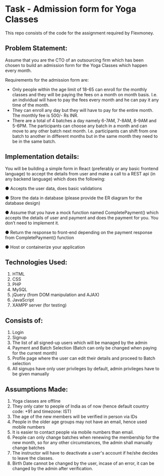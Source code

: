 # Task - Admission form for Yoga Classes
This repo consists of the code for the assignment required by Flexmoney.

## Problem Statement:
Assume that you are the CTO of an outsourcing firm which has been chosen to build an
admission form for the Yoga Classes which happen every month.

Requirements for the admission form are:
  - Only people within the age limit of 18-65 can enroll for the monthly classes and they will
  be paying the fees on a month on month basis. I.e. an individual will have to pay the fees
  every month and he can pay it any time of the month.
  - They can enroll any day but they will have to pay for the entire month. The monthly fee is
  500/- Rs INR.
  - There are a total of 4 batches a day namely 6-7AM, 7-8AM, 8-9AM and 5-6PM. The
  participants can choose any batch in a month and can move to any other batch next
  month. I.e. participants can shift from one batch to another in different months but in the
  same month they need to be in the same batch.

## Implementation details:

You will be building a simple form in React (preferably or any basic frontend language) to
accept the details from user and make a call to a REST api (in any backend language) which
does the following:

● Accepts the user data, does basic validations

● Store the data in database (please provide the ER diagram for the database design)

● Assume that you have a mock function named CompletePayment() which accepts the
details of user and payment and does the payment for you. You don’t need to
implement it.

● Return the response to front-end depending on the payment response from
CompletePayment() function

● Host or containerize your application

## Technologies Used:
1. HTML
2. CSS
3. PHP
4. MySQL
5. jQuery (from DOM manipulation and AJAX)
6. JavaScript
7. XAMPP server (for testing)

## Consists of:
1. Login
2. Signup
3. The list of all signed-up users which will be managed by the admin
4. Payment and Batch Selection (Batch can only be changed when paying for the current month)
5. Profile page where the user can edit their details and proceed to Batch selection
6. All signups have only user privileges by default, admin privileges have to be given manually

## Assumptions Made: 
1. Yoga classes are offline
2. They only cater to people of India as of now (hence default country code: +91 and timezone: IST)
3. The age of the new members will be verified in person via IDs
4. People in the older age groups may not have an email, hence used mobile numbers
5. It is easier to contact people via mobile numbers than email.
6. People can only change batches when renewing the membership for the new month, so for any other circumstances, the admin shall manually change batches
7. The instructor will have to deactivate a user's account if he/she decides to leave the classes.
8. Birth Date cannot be changed by the user, incase of an error, it can be changed by the admin after verification.
